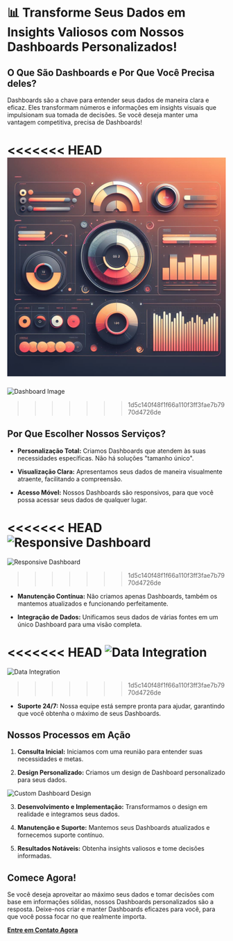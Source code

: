 # 📊 **Transforme Seus Dados em Insights Valiosos com Nossos Dashboards Personalizados!**

## **O Que São Dashboards e Por Que Você Precisa deles?**

Dashboards são a chave para entender seus dados de maneira clara e eficaz. Eles transformam números e informações em insights visuais que impulsionam sua tomada de decisões. Se você deseja manter uma vantagem competitiva, precisa de Dashboards!

<<<<<<< HEAD
![Dashboard Image](/assets/dashboard.jpg)
=======
![Dashboard Image](https://exemplo.com/imagem-dashboard.jpg)
>>>>>>> 1d5c140f48f1f66a110f3ff3fae7b7970d4726de

## **Por Que Escolher Nossos Serviços?**

- **Personalização Total:** Criamos Dashboards que atendem às suas necessidades específicas. Não há soluções "tamanho único".

- **Visualização Clara:** Apresentamos seus dados de maneira visualmente atraente, facilitando a compreensão.

- **Acesso Móvel:** Nossos Dashboards são responsivos, para que você possa acessar seus dados de qualquer lugar.

<<<<<<< HEAD
![Responsive Dashboard](/assets/dashboard.jp)
=======
![Responsive Dashboard](https://exemplo.com/dashboard-responsivo.jpg)
>>>>>>> 1d5c140f48f1f66a110f3ff3fae7b7970d4726de

- **Manutenção Contínua:** Não criamos apenas Dashboards, também os mantemos atualizados e funcionando perfeitamente.

- **Integração de Dados:** Unificamos seus dados de várias fontes em um único Dashboard para uma visão completa.

<<<<<<< HEAD
![Data Integration](/assets/dashboard.jp)
=======
![Data Integration](https://exemplo.com/integracao-de-dados.jpg)
>>>>>>> 1d5c140f48f1f66a110f3ff3fae7b7970d4726de

- **Suporte 24/7:** Nossa equipe está sempre pronta para ajudar, garantindo que você obtenha o máximo de seus Dashboards.

## **Nossos Processos em Ação**

1. **Consulta Inicial:** Iniciamos com uma reunião para entender suas necessidades e metas.

2. **Design Personalizado:** Criamos um design de Dashboard personalizado para seus dados.

![Custom Dashboard Design](https://exemplo.com/design-personalizado-dashboard.jpg)

3. **Desenvolvimento e Implementação:** Transformamos o design em realidade e integramos seus dados.

4. **Manutenção e Suporte:** Mantemos seus Dashboards atualizados e fornecemos suporte contínuo.

5. **Resultados Notáveis:** Obtenha insights valiosos e tome decisões informadas.

## **Comece Agora!**

Se você deseja aproveitar ao máximo seus dados e tomar decisões com base em informações sólidas, nossos Dashboards personalizados são a resposta. Deixe-nos criar e manter Dashboards eficazes para você, para que você possa focar no que realmente importa.

[**Entre em Contato Agora**](#)
